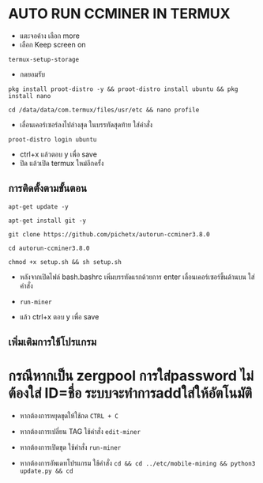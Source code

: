 # AUTO RUN CCMINER IN TERMUX

* แตะจอค้าง เลือก more
* เลือก Keep screen on

```
termux-setup-storage
```
* กดยอมรับ

```
pkg install proot-distro -y && proot-distro install ubuntu && pkg install nano
```
```
cd /data/data/com.termux/files/usr/etc && nano profile
```
* เลื่อนเคอร์เซอร์ลงไปล่างสุด ในบรรทัดสุดท้าย ใส่คำสั่ง
```
proot-distro login ubuntu
```
* ctrl+x แล้วตอบ y เพื่อ save
* ปิด แล้วเปิด termux ใหม่อีกครั้ง

## การติดตั้งตามขั้นตอน
```
apt-get update -y
```
```
apt-get install git -y
```
```
git clone https://github.com/pichetx/autorun-ccminer3.8.0
```
```
cd autorun-ccminer3.8.0
```
```
chmod +x setup.sh && sh setup.sh
```
* หลังจากเปิดไฟล์ bash.bashrc เพิ่มบรรทัดแรกด้วยการ enter เลื่อนเคอร์เซอร์ขึ้นด้านบน ใส่คำสั่ง
- ```run-miner```
* แล้ว ctrl+x ตอบ y เพื่อ save

## เพิ่มเติมการใช้โปรแกรม

# กรณีหากเป็น zergpool การใส่password ไม่ต้องใส่ ID=ชื่อ ระบบจะทำการaddใส่ให้อัตโนมัติ
* หากต้องการหยุดขุดให้ใช้กด ```CTRL + C```
* หากต้องการเปลี่ยน TAG ใช้คำสั่ง ```edit-miner```
* หากต้องการเปิดขุด ใช้คำสั่ง ```run-miner```

* หากต้องการอัพเดทโปรแกรม ใช้คำสั่ง ```cd && cd ../etc/mobile-mining && python3 update.py && cd```
